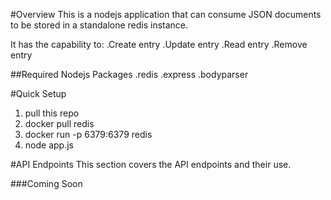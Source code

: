 #Overview
This is a nodejs application that can consume JSON documents to be stored in a standalone redis instance.  

It has the capability to:
.Create entry
.Update entry
.Read entry 
.Remove entry

##Required Nodejs Packages
.redis
.express
.bodyparser

#Quick Setup
1. pull this repo
2. docker pull redis
3. docker run -p 6379:6379 redis
4. node app.js

#API Endpoints
This section covers the API endpoints and their use.


###Coming Soon